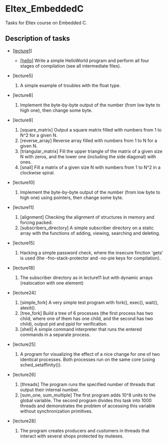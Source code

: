 # Eltex_EmbeddedC

Tasks for Eltex course on Embedded C.

## Description of tasks

* [[lecture1]](./lecture1)
    - [[hello]](./lecture1/hello.c) Write a simple HelloWorld program and
    perform all four stages of compilation (see all intermediate files).

* [lecture5]
    1. A simple example of troubles  with the float type.
* [lecture8]
    1. Implement the byte-by-byte output of the number (from low byte to high
    one), then change some byte.
* [lecture9]
    1. [square_matrix] Output a square matrix filled with numbers from 1 to N^2
    for a given N.
    2. [reverse_array] Reverse array filled with numbers from 1 to N for a
    given N.
    3. [triangular_matrix] Fill the upper triangle of the matrix of a
    given size N with zeros, and the lower one (including the side diagonal)
    with ones.
    4. [snail] Fill a matrix of a given size N with numbers from 1 to N^2
    in a clockwise spiral.
* [lecture10]
    1. Implement the byte-by-byte output of the number (from low byte to high
    one) using pointers, then change some byte.
* [lecture11]
    1. [alignment] Checking the alignment of structures in memory and forcing
    packed.
    2. [subscribers_directory] A simple subscriber directory on a static array
    with the functions of adding, viewing, searching and deleting.
* [lecture15]
    1. Hacking a simple password check, where the insecure finction 'gets' is
    used (the -fno-stack-protector and -no-pie keys for compilation).
* [lecture18]
    1. The subscriber directory as in lecture11 but with dynamic arrays
    (realocation with one element)
* [lecture24]
    1. [simple_fork] A very simple test program with fork(), exec(), wait(),
    atexit().
    2. [tree_fork] Build a tree of 6 processes (the first process has two child,
    where one of them has one child, and the second has two child), output pid
    and ppid for verification.
    3. [shell] A simple command interpreter that runs the entered commands in a
    separate process.
* [lecture25]
    1. A program for visualizing the effect of a nice change for one of two
    identical processes. Both processes run on the same core (using
    sched_setaffinity()).
* [lecture26]
    1. [threads] The program runs the specified number of threads that output
    their internal number.
    2. [sum_one, sum_multiple] The first program adds 10^8 units to the global
    variable. The second program divides this task into 1000 threads and
    demonstrates the problem of accessing this variable without synchronization
    primitives.
* [lecture28]
    1. The program creates producers and customers in threads that interact with
    several shops protected by mutexes.

